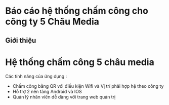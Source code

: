 # Báo cáo hệ thống chấm công cho công ty 5 Châu Media

## Giới thiệu
# Hệ thống chấm công 5 châu media

Các tính năng của ứng dụng :
+ Chấm công bằng QR vói điều kiện Wifi và Vị trí phải hợp hệ theo công ty
+ Hỗ trợ 2 nền tảng Android và IOS
+ Quản lý nhân viên dễ dàng với trang web quản trị 